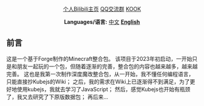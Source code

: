 <div align="center">
  
[个人Bilibili主页](https://space.bilibili.com/256237451)  [QQ交流群](http://qm.qq.com/cgi-bin/qm/qr?_wv=1027&k=BLXxDVDcSaZjEf7RZwuve3nTRYaLiibA&authKey=xMXTiVWhMjumG1WFrE%2FQpVOPM5lAJUXOQi9Ycsz1Lzi%2Fbjo9PS9HKPMLCp5XGJ2R&noverify=0&group_code=1020087157)  [KOOK](https://kook.top/Fbqm4J)


**Languages/语言:** [中文](README.md) [**English**](README-en.md)
</div>


## 前言
这是一个基于Forge制作的Minecraft整合包。
该项目于2023年初启动，一开始只是和朋友一起玩的一个包，但随着逐渐的完善，整合包的内容也越来越多，越来越完善。
这也是我第一次制作深度魔改整合包，从一开始，我不懂任何编程语言，只能直接抄Kubejs的Wiki；
之后，我的需求在Wiki上已逐渐得不到满足，为了更好地使用kubejs，我就去学习了JavaScript；
然后，感觉Kubejs也开始有瓶颈了，我又去研究了下原版数据包；
再后来...
